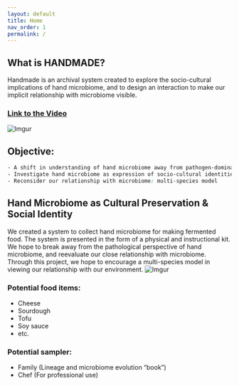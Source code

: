 ```yaml
---
layout: default
title: Home
nav_order: 1
permalink: /
---
```

## What is HANDMADE?
Handmade is an archival system created to explore the socio-cultural implications of hand microbiome, and to design an interaction to make our implicit relationship with microbiome visible.

### [Link to the Video](https://vimeo.com/336161134) 
![Imgur](https://i.imgur.com/kdnEN7m.png)

## Objective:
```scss
- A shift in understanding of hand microbiome away from pathogen-dominated concept
- Investigate hand microbiome as expression of socio-cultural identities
- Reconsider our relationship with microbiome: multi-species model
```

## Hand Microbiome as Cultural Preservation & Social Identity
We created a system to collect hand microbiome for making fermented food. The system is presented in the form of a physical and instructional kit. We hope to break away from the pathological perspective of hand microbiome, and reevaluate our close relationship with microbiome. Through this project, we hope to encourage a multi-species model in viewing our relationship with our environment. 
![Imgur](https://i.imgur.com/J1bGEie.jpg)

### Potential food items:
- Cheese
- Sourdough
- Tofu
- Soy sauce
- etc.

### Potential sampler: 
- Family (Lineage and microbiome evolution “book”)
- Chef (For professional use)
